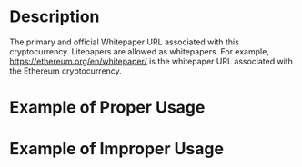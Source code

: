 # Description
The primary and official Whitepaper URL associated with this cryptocurrency. Litepapers are allowed as whitepapers. For example, https://ethereum.org/en/whitepaper/ is the whitepaper URL associated with the Ethereum cryptocurrency.

# Example of Proper Usage

# Example of Improper Usage
